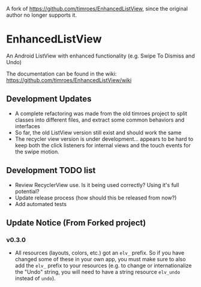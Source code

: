A fork of https://github.com/timroes/EnhancedListView, since the original author no longer supports it.

EnhancedListView
=============================

An Android ListView with enhanced functionality (e.g. Swipe To Dismiss and Undo)

The documentation can be found in the wiki: https://github.com/timroes/EnhancedListView/wiki

Development Updates
------------------

- A complete refactoring was made from the old timroes project to split classes into different files, and extract some common behaviors and interfaces
- So far, the old ListView version still exist and should work the same
- The recycler view version is under development... appears to be hard to keep both the click listeners for internal views and the touch events for the swipe motion. 

Development TODO list
------------------

- Review RecyclerView use. Is it being used correctly? Using it's full potential?
- Update release process (how should this be released from now?)
- Add automated tests

Update Notice (From Forked project)
-------------

### v0.3.0

* All resources (layouts, colors, etc.) got an `elv_` prefix. So if you have changed 
  some of these in your own app, you must make sure to also add the `elv_` prefix to your
  resources (e.g. to change or internationalize the "Undo" string, you will need to have a
  string resource `elv_undo` instead of `undo`).

